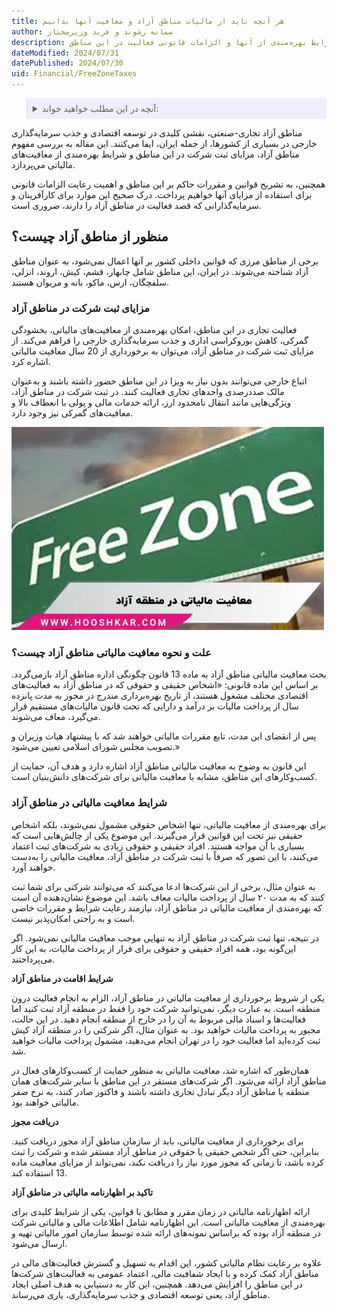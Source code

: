 ```yaml
---
title: هر آنچه باید از مالیات مناطق آزاد و معافیت آنها بدانیم
author: سمانه رشوند و فربد وزیرمختار
description: بررسی جامع مناطق آزاد تجاری-صنعتی ایران، شامل تعریف، مزایا و قوانین مرتبط. تشریح معافیت‌های مالیاتی، شرایط بهره‌مندی از آنها و الزامات قانونی فعالیت در این مناطق. 
dateModified: 2024/07/31
datePublished: 2024/07/30
uid: Financial/FreeZoneTaxes
---
```

<blockquote style="background-color:#eeeefc; padding:0.5rem">
<details>
  <summary>آنچه در این مطلب خواهید خواند:</summary>
  <ul>
    <li>منظور از مناطق آزاد چیست؟</li>
    <li>مزایای ثبت شرکت در مناطق آزاد</li>
    <li>علت و نحوه معافیت مالیاتی مناطق آزاد چیست؟</li>
    <li>شرایط معافیت مالیاتی در مناطق آزاد</li>
  </ul>
</details>
</blockquote>

مناطق آزاد تجاری-صنعتی، نقشی کلیدی در توسعه اقتصادی و جذب سرمایه‌گذاری خارجی در بسیاری از کشورها، از جمله ایران، ایفا می‌کنند. این مقاله به بررسی مفهوم مناطق آزاد، مزایای ثبت شرکت در این مناطق و شرایط بهره‌مندی از معافیت‌های مالیاتی می‌پردازد.

همچنین، به تشریح قوانین و مقررات حاکم بر این مناطق و اهمیت رعایت الزامات قانونی برای استفاده از مزایای آنها خواهیم پرداخت. درک صحیح این موارد برای کارآفرینان و سرمایه‌گذارانی که قصد فعالیت در مناطق آزاد را دارند، ضروری است.

## منظور از مناطق آزاد چیست؟
برخی از مناطق مرزی که قوانین داخلی کشور بر آنها اعمال نمی‌شود، به عنوان مناطق آزاد شناخته می‌شوند. در ایران، این مناطق شامل چابهار، قشم، کیش، اروند، انزلی، سلفچگان، ارس، ماکو، بانه و مریوان هستند.

### مزایای ثبت شرکت در مناطق آزاد

فعالیت تجاری در این مناطق، امکان بهره‌مندی از معافیت‌های مالیاتی، بخشودگی گمرکی، کاهش بوروکراسی اداری و جذب سرمایه‌گذاری خارجی را فراهم می‌کند.
از مزایای ثبت شرکت در مناطق آزاد، می‌توان به برخورداری از 20 سال معافیت مالیاتی اشاره کرد.

اتباع خارجی می‌توانند بدون نیاز به ویزا در این مناطق حضور داشته باشند و به‌عنوان مالک صددرصدی واحدهای تجاری فعالیت کنند.
در ثبت شرکت در مناطق آزاد، ویژگی‌هایی مانند انتقال نامحدود ارز، ارائه خدمات مالی و پولی با انعطاف بالا و معافیت‌های گمرکی نیز وجود دارد.

![معافیت مالیاتی در منطقه آزاد](./Images/TaxExemptionInTheFreeZone.webp)

### علت و نحوه معافیت مالیاتی مناطق آزاد چیست؟

بحث معافیت مالیاتی مناطق آزاد به ماده 13 قانون چگونگی اداره مناطق آزاد بازمی‌گردد. بر اساس این ماده قانونی: «اشخاص حقیقی و حقوقی که در مناطق آزاد به فعالیت‌های اقتصادی مختلف مشغول هستند، از تاریخ بهره‌برداری مندرج در مجوز به مدت پانزده سال از پرداخت مالیات بر درآمد و دارایی که تحت قانون مالیات‌های مستقیم قرار می‌گیرد، معاف می‌شوند.

پس از انقضای این مدت، تابع مقررات مالیاتی خواهند شد که با پیشنهاد هیات وزیران و تصویب مجلس شورای اسلامی تعیین می‌شود.»

این قانون به وضوح به معافیت مالیاتی مناطق آزاد اشاره دارد و هدف آن، حمایت از کسب‌وکارهای این مناطق، مشابه با معافیت مالیاتی برای شرکت‌های دانش‌بنیان است.

### شرایط معافیت مالیاتی در مناطق آزاد

برای بهره‌مندی از معافیت مالیاتی، تنها اشخاص حقوقی مشمول نمی‌شوند، بلکه اشخاص حقیقی نیز تحت این قوانین قرار می‌گیرند. این موضوع یکی از چالش‌هایی است که بسیاری با آن مواجه هستند. افراد حقیقی و حقوقی زیادی به شرکت‌های ثبت اعتماد می‌کنند، با این تصور که صرفاً با ثبت شرکت در مناطق آزاد، معافیت مالیاتی را به‌دست خواهند آورد.

به عنوان مثال، برخی از این شرکت‌ها ادعا می‌کنند که می‌توانند شرکتی برای شما ثبت کنند که به مدت ۲۰ سال از پرداخت مالیات معاف باشد. این موضوع نشان‌دهنده آن است که بهره‌مندی از معافیت مالیاتی در مناطق آزاد، نیازمند رعایت شرایط و مقررات خاصی است و به راحتی امکان‌پذیر نیست.

در نتیجه، تنها ثبت شرکت در مناطق آزاد به تنهایی موجب معافیت مالیاتی نمی‌شود. اگر این‌گونه بود، همه افراد حقیقی و حقوقی برای فرار از پرداخت مالیات، به این کار می‌پرداختند.

**شرایط اقامت در مناطق آزاد**

یکی از شروط برخورداری از معافیت مالیاتی در مناطق آزاد، الزام به انجام فعالیت درون منطقه است. به عبارت دیگر، نمی‌توانید شرکت خود را فقط در منطقه آزاد ثبت کنید اما فعالیت‌ها و اسناد مالی مربوط به آن را در خارج از منطقه انجام دهید. در این حالت، مجبور به پرداخت مالیات خواهید بود. به عنوان مثال، اگر شرکتی را در منطقه آزاد کیش ثبت کرده‌اید اما فعالیت خود را در تهران انجام می‌دهید، مشمول پرداخت مالیات خواهید شد.

همان‌طور که اشاره شد، معافیت مالیاتی به منظور حمایت از کسب‌وکارهای فعال در مناطق آزاد ارائه می‌شود. اگر شرکت‌های مستقر در این مناطق با سایر شرکت‌های همان منطقه یا مناطق آزاد دیگر تبادل تجاری داشته باشند و فاکتور صادر کنند، به نرخ صفر مالیاتی خواهند بود.

**دریافت مجوز**

برای برخورداری از معافیت مالیاتی، باید از سازمان مناطق آزاد مجوز دریافت کنید. بنابراین، حتی اگر شخص حقیقی یا حقوقی در مناطق آزاد مستقر شده و شرکت را ثبت کرده باشد، تا زمانی که مجوز مورد نیاز را دریافت نکند، نمی‌تواند از مزایای معافیت ماده 13 استفاده کند.

**تاکید بر اظهارنامه مالیاتی در مناطق آزاد**

ارائه اظهارنامه مالیاتی در زمان مقرر و مطابق با قوانین، یکی از شرایط کلیدی برای بهره‌مندی از معافیت مالیاتی است. این اظهارنامه شامل اطلاعات مالی و مالیاتی شرکت در منطقه آزاد بوده که براساس نمونه‌های ارائه شده توسط سازمان امور مالیاتی تهیه و ارسال می‌شود.

علاوه بر رعایت نظام مالیاتی کشور، این اقدام به تسهیل و گسترش فعالیت‌های مالی در مناطق آزاد کمک کرده و با ایجاد شفافیت مالی، اعتماد عمومی به فعالیت‌های شرکت‌ها در این مناطق را افزایش می‌دهد. همچنین، این کار به دستیابی به هدف اصلی ایجاد مناطق آزاد، یعنی توسعه اقتصادی و جذب سرمایه‌گذاری، یاری می‌رساند.
